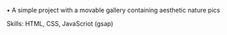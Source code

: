 • A simple project with a movable gallery containing aesthetic nature pics 
<br>
<p>
Skills: HTML, CSS, JavaScriot (gsap)
</p>
